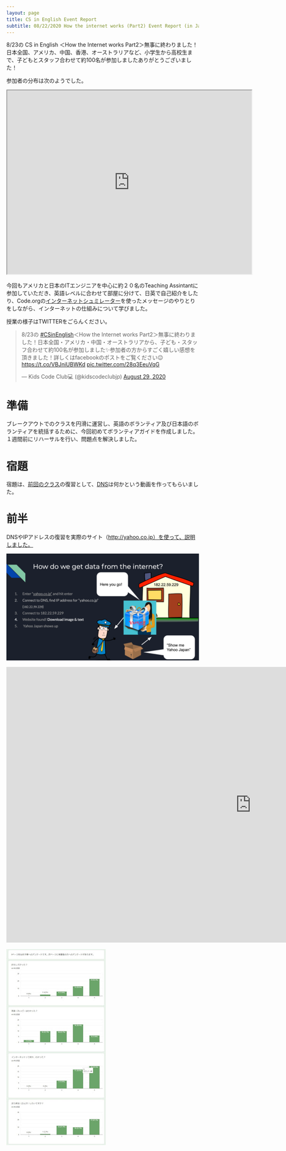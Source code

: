 ```yaml
---
layout: page
title: CS in English Event Report 
subtitle: 08/22/2020 How the internet works (Part2) Event Report (in Japanese)
---
```

8/23の CS in English ＜How the Internet works Part2＞無事に終わりました！日本全国、アメリカ、中国、香港、オーストラリアなど、小学生から高校生まで、子どもとスタッフ合わせて約100名が参加しましたありがとうございました！

参加者の分布は次のようでした。
<iframe src="https://www.google.com/maps/d/u/1/embed?mid=13WZZY2nr-jDIk5mrKoMNpcDwthcFCjLV" width="640" height="480"></iframe>


今回もアメリカと日本のITエンジニアを中心に約２０名のTeaching Assintantに参加していただき、英語レベルに合わせて部屋に分けて、日英で自己紹介をしたり、Code.orgの[インターネットシュミレーター](https://studio.code.org/s/netsim)を使ったメッセージのやりとりをしながら、インターネットの仕組みについて学びました。

授業の様子はTWITTERをごらんください。

<blockquote class="twitter-tweet"><p lang="ja" dir="ltr">8/23の <a href="https://twitter.com/hashtag/CSinEnglish?src=hash&amp;ref_src=twsrc%5Etfw">#CSinEnglish</a>＜How the Internet works Part2＞無事に終わりました！日本全国・アメリカ・中国・オーストラリアから、子ども・スタッフ合わせて約100名が参加しました✨参加者の方からすごく嬉しい感想を頂きました！詳しくはfacebookのポストをご覧ください😉<a href="https://t.co/VBJniUBWKd">https://t.co/VBJniUBWKd</a> <a href="https://t.co/28q3EeuVqG">pic.twitter.com/28q3EeuVqG</a></p>&mdash; Kids Code Club💻 (@kidscodeclubjp) <a href="https://twitter.com/kidscodeclubjp/status/1299537691508260865?ref_src=twsrc%5Etfw">August 29, 2020</a></blockquote> <script async src="https://platform.twitter.com/widgets.js" charset="utf-8"></script>

# 準備

ブレークアウトでのクラスを円滑に運営し、英語のボランティア及び日本語のボランティアを統括するために、今回初めてボランティアガイドを作成しました。１週間前にリハーサルを行い、問題点を解決しました。


# 宿題

宿題は、[前回のクラス](https://www.csinenglish.club/2020-07-19-internet/)の復習として、[DNS](https://www.cloudflare.com/learning/dns/what-is-dns/)は何かという動画を作ってもらいました。

# 前半

DNSやIPアドレスの復習を実際のサイト（http://yahoo.co.jp）を使って、説明しました。

![](/img/2020-08-23/dns.png)


<iframe width="1280" height="720" src="https://www.youtube.com/embed/a8NUf3tdT1c" frameborder="0" allow="accelerometer; autoplay; clipboard-write; encrypted-media; gyroscope; picture-in-picture" allowfullscreen></iframe>







![](/img/2020-07-19/survey.jpg)